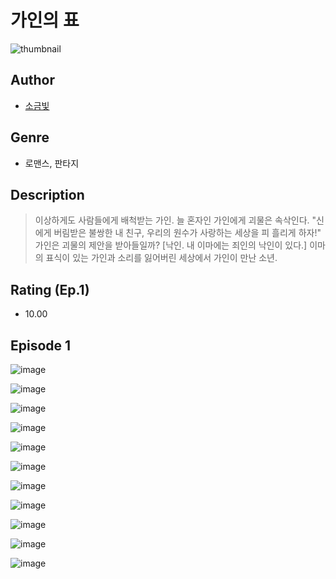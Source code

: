# 가인의 표
![thumbnail](https://image-comic.pstatic.net/user_contents_data/challenge_comic/2023/05/26/367308/upload_3688558484975532385_480x623.jpeg)

## Author
- [소금빛](https://comic.naver.com/artistTitle?id=367308)

## Genre
- 로맨스, 판타지

## Description
> 이상하게도 사람들에게 배척받는 가인. 늘 혼자인 가인에게 괴물은 속삭인다. "신에게 버림받은 불쌍한 내 친구, 우리의 원수가 사랑하는 세상을 피 흘리게 하자!" 가인은 괴물의 제안을 받아들일까? [낙인. 내 이마에는 죄인의 낙인이 있다.] 이마의 표식이 있는 가인과 소리를 잃어버린 세상에서 가인이 만난 소년.


## Rating (Ep.1)
- 10.00

## Episode 1
![image](https://image-comic.pstatic.net/user_contents_data/challenge_comic/2023/05/26/367308/upload_4122312317389071673.jpeg)

![image](https://image-comic.pstatic.net/user_contents_data/challenge_comic/2023/05/26/367308/upload_7147603356997215331.jpeg)

![image](https://image-comic.pstatic.net/user_contents_data/challenge_comic/2023/05/26/367308/upload_3760845654343495734.jpeg)

![image](https://image-comic.pstatic.net/user_contents_data/challenge_comic/2023/05/26/367308/upload_3904731249892145460.jpeg)

![image](https://image-comic.pstatic.net/user_contents_data/challenge_comic/2023/05/26/367308/upload_7161062491734762033.jpeg)

![image](https://image-comic.pstatic.net/user_contents_data/challenge_comic/2023/05/26/367308/upload_3619030644612740144.jpeg)

![image](https://image-comic.pstatic.net/user_contents_data/challenge_comic/2023/05/26/367308/upload_3472895645049958501.jpeg)

![image](https://image-comic.pstatic.net/user_contents_data/challenge_comic/2023/05/26/367308/upload_7148729055074280759.jpeg)

![image](https://image-comic.pstatic.net/user_contents_data/challenge_comic/2023/05/26/367308/upload_7018070790619149872.jpeg)

![image](https://image-comic.pstatic.net/user_contents_data/challenge_comic/2023/05/26/367308/upload_7005128459898074676.jpeg)

![image](https://image-comic.pstatic.net/user_contents_data/challenge_comic/2023/05/26/367308/upload_7076619805498303075.jpeg)
